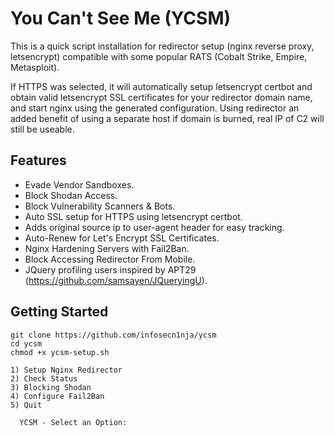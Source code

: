# You Can't See Me (YCSM)

This is a quick script installation for redirector setup (nginx reverse proxy, letsencrypt) compatible with some popular RATS (Cobalt Strike, Empire, Metasploit).

If HTTPS was selected, it will automatically setup letsencrypt certbot and obtain valid letsencrypt SSL certificates for your redirector domain name, and start nginx using the generated configuration. Using redirector an added benefit of using a separate host if domain is burned, real IP of C2 will still be useable. 

## Features
* Evade Vendor Sandboxes.
* Block Shodan Access.
* Block Vulnerability Scanners & Bots.
* Auto SSL setup for HTTPS using letsencrypt certbot.
* Adds original source ip to user-agent header for easy tracking.
* Auto-Renew for Let's Encrypt SSL Certificates.
* Nginx Hardening Servers with Fail2Ban.
* Block Accessing Redirector From Mobile.
* JQuery profiling users inspired by APT29 (https://github.com/samsayen/JQueryingU).

## Getting Started
```
git clone https://github.com/infosecn1nja/ycsm
cd ycsm
chmod +x ycsm-setup.sh

1) Setup Nginx Redirector
2) Check Status
3) Blocking Shodan
4) Configure Fail2Ban
5) Quit

  YCSM - Select an Option:
```

